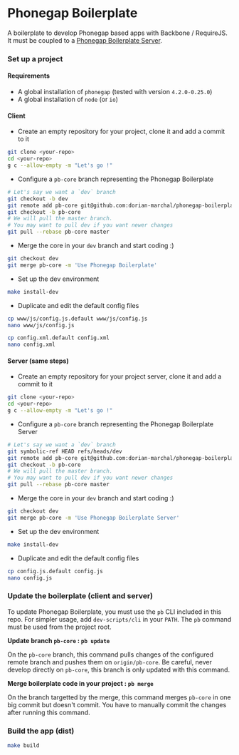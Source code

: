 # Phonegap Boilerplate

A boilerplate to develop Phonegap based apps with Backbone / RequireJS.  
It must be coupled to a [Phonegap Boilerplate Server](https://github.com/dorian-marchal/phonegap-boilerplate-server).

### Set up a project

#### Requirements

- A global installation of `phonegap` (tested with version `4.2.0-0.25.0`)
- A global installation of `node` (or `io`)

#### Client

- Create an empty repository for your project, clone it and add a commit to it

```bash
git clone <your-repo>
cd <your-repo>
g c --allow-empty -m "Let's go !" 
```

- Configure a `pb-core` branch representing the Phonegap Boilerplate

```bash
# Let's say we want a `dev` branch
git checkout -b dev
git remote add pb-core git@github.com:dorian-marchal/phonegap-boilerplate.git
git checkout -b pb-core
# We will pull the master branch.
# You may want to pull dev if you want newer changes
git pull --rebase pb-core master 
```

- Merge the core in your `dev` branch and start coding :)

```bash
git checkout dev
git merge pb-core -m 'Use Phonegap Boilerplate'
```

- Set up the dev environment

```bash
make install-dev
```

- Duplicate and edit the default config files

```bash
cp www/js/config.js.default www/js/config.js
nano www/js/config.js

cp config.xml.default config.xml
nano config.xml
```

#### Server (same steps)

- Create an empty repository for your project server, clone it and add a commit to it

```bash
git clone <your-repo>
cd <your-repo>
g c --allow-empty -m "Let's go !" 
```

- Configure a `pb-core` branch representing the Phonegap Boilerplate Server

```bash
# Let's say we want a `dev` branch
git symbolic-ref HEAD refs/heads/dev
git remote add pb-core git@github.com:dorian-marchal/phonegap-boilerplate-server.git
git checkout -b pb-core
# We will pull the master branch.
# You may want to pull dev if you want newer changes
git pull --rebase pb-core master 
```

- Merge the core in your `dev` branch and start coding :)

```bash
git checkout dev
git merge pb-core -m 'Use Phonegap Boilerplate Server'
```

- Set up the dev environment

```bash
make install-dev
```

- Duplicate and edit the default config files

```bash
cp config.js.default config.js
nano config.js
```

### Update the boilerplate (client and server)

To update Phonegap Boilerplate, you must use the `pb` CLI included in this repo. For simpler usage, add `dev-scripts/cli` in your `PATH`.
The `pb` command must be used from the project root.

__Update branch `pb-core` : `pb update`__

On the `pb-core` branch, this command pulls changes of the configured remote branch and pushes them on `origin/pb-core`.
Be careful, never develop directly on `pb-core`, this branch is only updated with this command.

__Merge boilerplate code in your project : `pb merge`__

On the branch targetted by the merge, this command merges `pb-core` in one big commit but doesn't commit. You have to manually commit the changes after running this command.

### Build the app (dist)

```bash
make build
```
